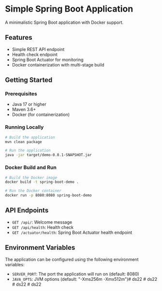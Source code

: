 # Simple Spring Boot Application

A minimalistic Spring Boot application with Docker support.

## Features

- Simple REST API endpoint
- Health check endpoint
- Spring Boot Actuator for monitoring
- Docker containerization with multi-stage build

## Getting Started

### Prerequisites

- Java 17 or higher
- Maven 3.6+
- Docker (for containerization)

### Running Locally

```bash
# Build the application
mvn clean package

# Run the application
java -jar target/demo-0.0.1-SNAPSHOT.jar
```

### Docker Build and Run

```bash
# Build the Docker image
docker build -t spring-boot-demo .

# Run the Docker container
docker run -p 8080:8080 spring-boot-demo
```

## API Endpoints

- `GET /api/`: Welcome message
- `GET /api/health`: Health check
- `GET /actuator/health`: Spring Boot Actuator health endpoint

## Environment Variables

The application can be configured using the following environment variables:

- `SERVER_PORT`: The port the application will run on (default: 8080)
- `JAVA_OPTS`: JVM options (default: "-Xms256m -Xmx512m")#   d s 2 2  
 #   d s 2 2  
 #   d s 2 2  
 #   d s 2 2  
 